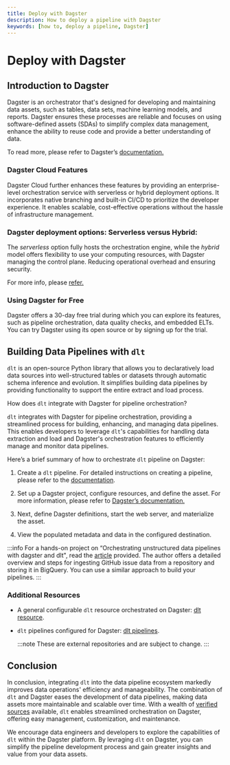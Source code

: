 ```yaml
---
title: Deploy with Dagster
description: How to deploy a pipeline with Dagster
keywords: [how to, deploy a pipeline, Dagster]
---
```


# Deploy with Dagster


## Introduction to Dagster

Dagster is an orchestrator that's designed for developing and maintaining data assets, such as tables, data sets, machine learning models, and reports. Dagster ensures these processes are reliable and focuses on using software-defined assets (SDAs) to simplify complex data management, enhance the ability to reuse code and provide a better understanding of data.

To read more, please refer to Dagster’s [documentation.](https://docs.dagster.io/getting-started?_gl=1*19ikq9*_ga*NTMwNTUxNDAzLjE3MDg5Mjc4OTk.*_ga_84VRQZG7TV*MTcwOTkwNDY3MS4zLjEuMTcwOTkwNTYzNi41Ny4wLjA.*_gcl_au*OTM3OTU1ODMwLjE3MDg5Mjc5MDA.)

### Dagster Cloud Features

Dagster Cloud further enhances these features by providing an enterprise-level orchestration service with serverless or hybrid deployment options. It incorporates native branching and built-in CI/CD to prioritize the developer experience. It enables scalable, cost-effective operations without the hassle of infrastructure management. 

### Dagster deployment options: **Serverless** versus **Hybrid**:

The *serverless* option fully hosts the orchestration engine, while the *hybrid* model offers flexibility to use your computing resources, with Dagster managing the control plane. Reducing operational overhead and ensuring security.

For more info, please [refer.](https://dagster.io/cloud)

### Using Dagster for Free

Dagster offers a 30-day free trial during which you can explore its features, such as pipeline orchestration, data quality checks, and embedded ELTs. You can try Dagster using its open source or by signing up for the trial. 

## Building Data Pipelines with `dlt`

`dlt` is an open-source Python library that allows you to declaratively load data sources into well-structured tables or datasets through automatic schema inference and evolution. It simplifies building data pipelines by providing functionality to support the entire extract and load process.

How does `dlt` integrate with Dagster for pipeline orchestration?

`dlt` integrates with Dagster for pipeline orchestration, providing a streamlined process for building, enhancing, and managing data pipelines. This enables developers to leverage `dlt`'s capabilities for handling data extraction and load and Dagster's orchestration features to efficiently manage and monitor data pipelines.

Here’s a brief summary of how to orchestrate `dlt` pipeline on Dagster:

1. Create a `dlt` pipeline. For detailed instructions on creating a pipeline, please refer to the 
[documentation](https://dlthub.com/docs/walkthroughs/create-a-pipeline).

1. Set up a Dagster project, configure resources, and define the asset. For more information, please refer to [Dagster’s documentation.](https://docs.dagster.io/getting-started/quickstart)

1. Next, define Dagster definitions, start the web server, and materialize the asset.
1. View the populated metadata and data in the configured destination.

:::info
For a hands-on project on “Orchestrating unstructured data pipelines with dagster and dlt", read the [article](https://dagster.io/blog/dagster-dlt) provided. The author offers a detailed overview and steps for ingesting GitHub issue data from a repository and storing it in BigQuery. You can use a similar approach to build your pipelines.
:::

### Additional Resources

- A general configurable `dlt` resource orchestrated on Dagster: [dlt resource](https://github.com/dagster-io/dagster-open-platform/blob/5030ff6828e2b001a557c6864f279c3b476b0ca0/dagster_open_platform/resources/dlt_resource.py#L29).
- `dlt` pipelines configured for Dagster: [dlt pipelines](https://github.com/dagster-io/dagster-open-platform/tree/5030ff6828e2b001a557c6864f279c3b476b0ca0/dagster_open_platform/assets/dlt_pipelines).

    :::note
    These are external repositories and are subject to change.
    :::

## Conclusion

In conclusion, integrating `dlt` into the data pipeline ecosystem markedly improves data operations' efficiency and manageability. The combination of `dlt` and Dagster eases the development of data pipelines, making data assets more maintainable and scalable over time. With a wealth of [verified sources](https://dlthub.com/docs/dlt-ecosystem/verified-sources/) available, `dlt` enables streamlined orchestration on Dagster, offering easy management, customization, and maintenance.

We encourage data engineers and developers to explore the capabilities of `dlt` within the Dagster platform. By levraging `dlt` on Dagster, you can simplify the pipeline development process and gain greater insights and value from your data assets.